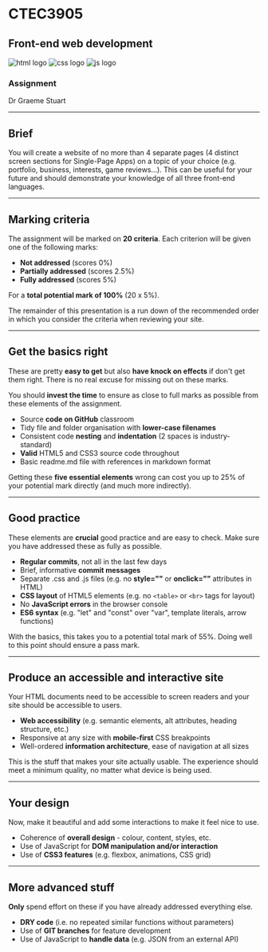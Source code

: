 
# CTEC3905
## Front-end web development

<div class="flex-center intro">
	<img src="images/html.svg" alt="html logo">
	<img src="images/css.svg" alt="css logo">
	<img src="images/js.svg" alt="js logo">
</div>

### Assignment

<p class="flex-center">
	Dr Graeme Stuart
</p>

-----
## Brief

<div class="larger"></div>

<div class="hero">
	You will create a website of no more than 4 separate pages (4 distinct screen sections for Single-Page Apps) on a topic of your choice (e.g. portfolio, business, interests, game reviews…). This can be useful for your future and should demonstrate your knowledge of all three front-end languages.
</div>


-----

## Marking criteria
<div class="large"></div>


The assignment will be marked on **20 criteria**.
Each criterion will be given one of the following marks:

- **Not addressed** (scores 0%)
- **Partially addressed** (scores 2.5%)
- **Fully addressed** (scores 5%)

For a **total potential mark of 100%** (20 x 5%).

The remainder of this presentation is a run down of the recommended order in which you consider the criteria when reviewing your site.

-----

## Get the basics right

These are pretty **easy to get** but also **have knock on effects** if don't get them right.
There is no real excuse for missing out on these marks.

You should **invest the time** to ensure as close to full marks as possible from these elements of the assignment.

- Source **code on GitHub** classroom
- Tidy file and folder organisation with **lower-case filenames**
- Consistent code **nesting** and **indentation** (2 spaces is industry-standard)
- **Valid** HTML5 and CSS3 source code throughout
- Basic readme.md file with references in markdown format

Getting these **five essential elements** wrong can cost you up to 25% of your potential mark directly (and much more indirectly).

-----

## Good practice

These elements are **crucial** good practice and are easy to check.
Make sure you have addressed these as fully as possible.

- **Regular commits**, not all in the last few days
- Brief, informative **commit messages**
- Separate .css and .js files (e.g. no **style=""** or **onclick=""** attributes in HTML)
- **CSS layout** of HTML5 elements (e.g. no `<table>` or `<br>` tags for layout)
- No **JavaScript errors** in the browser console
- **ES6 syntax** (e.g. "let" and "const" over "var", template literals, arrow functions)

With the basics, this takes you to a potential total mark of 55%.
Doing well to this point should ensure a pass mark.

-----

## Produce an accessible and interactive site

<div class="large"></div>

Your HTML documents need to be accessible to screen readers and your site should be accessible to users.

- **Web accessibility** (e.g. semantic elements, alt attributes, heading structure, etc.)
- Responsive at any size with **mobile-first** CSS breakpoints
- Well-ordered **information architecture**, ease of navigation at all sizes

This is the stuff that makes your site actually usable.
The experience should meet a minimum quality, no matter what device is being used.

-----

## Your design

<div class="larger"></div>

Now, make it beautiful and add some interactions to make it feel nice to use.

- Coherence of **overall design** - colour, content, styles, etc.
- Use of JavaScript for **DOM manipulation and/or interaction**
- Use of **CSS3 features** (e.g. flexbox, animations, CSS grid)

-----

## More advanced stuff

<div class="larger"></div>

**Only** spend effort on these if you have already addressed everything else.

- **DRY code** (i.e. no repeated similar functions without parameters)
- Use of **GIT branches** for feature development
- Use of JavaScript to **handle data** (e.g. JSON from an external API)
